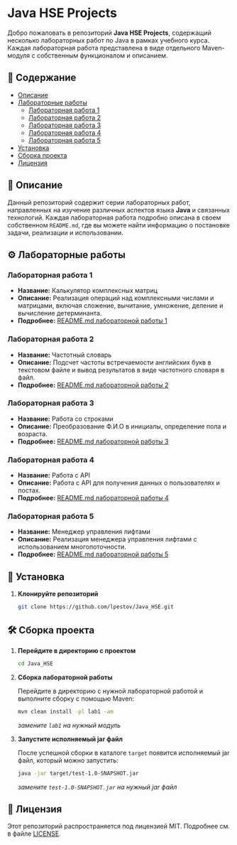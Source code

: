 # Java HSE Projects

Добро пожаловать в репозиторий **Java HSE Projects**, содержащий несколько лабораторных работ по Java в рамках учебного курса. Каждая лабораторная работа представлена в виде отдельного Maven-модуля с собственным функционалом и описанием.

## 📂 Содержание

- [Описание](#описание)
- [Лабораторные работы](#лабораторные-работы)
    - [Лабораторная работа 1](#лабораторная-работа-1)
    - [Лабораторная работа 2](#лабораторная-работа-2)
    - [Лабораторная работа 3](#лабораторная-работа-3)
    - [Лабораторная работа 4](#лабораторная-работа-4)
    - [Лабораторная работа 5](#лабораторная-работа-5)
- [Установка](#установка)
- [Сборка проекта](#сборка-проекта)
- [Лицензия](#лицензия)

## 📜 Описание

Данный репозиторий содержит серии лабораторных работ, направленных на изучение различных аспектов языка **Java** и связанных технологий. Каждая лабораторная работа подробно описана в своем собственном `README.md`, где вы можете найти информацию о постановке задачи, реализации и использовании.

## ⚙️ Лабораторные работы

### Лабораторная работа 1

- **Название:** Калькулятор комплексных матриц
- **Описание:** Реализация операций над комплексными числами и матрицами, включая сложение, вычитание, умножение, деление и вычисление детерминанта.
- **Подробнее:** [README.md лабораторной работы 1](https://github.com/lpestov/Java_HSE/blob/master/lab1/README.MD)

### Лабораторная работа 2

- **Название:** Частотный словарь
- **Описание:** Подсчет частоты встречаемости английских букв в текстовом файле и вывод результатов в виде частотного словаря в файл.
- **Подробнее:** [README.md лабораторной работы 2](https://github.com/lpestov/Java_HSE/blob/master/lab2/README.MD)

### Лабораторная работа 3

- **Название:** Работа со строками
- **Описание:** Преобразование Ф.И.О в инициалы, определение пола и возраста.
- **Подробнее:** [README.md лабораторной работы 3](https://github.com/lpestov/Java_HSE/blob/master/lab3/README.MD)

### Лабораторная работа 4
- **Название:** Работа с API
- **Описание:** Работа с API для получения данных о пользователях и постах.
- **Подробнее:** [README.md лабораторной работы 4](https://github.com/lpestov/Java_HSE/blob/master/lab4/README.MD)

### Лабораторная работа 5
- **Название:** Менеджер управления лифтами
- **Описание:** Реализация менеджера управления лифтами с использованием многопоточности.
- **Подробнее:** [README.md лабораторной работы 5](https://github.com/lpestov/Java_HSE/blob/master/lab5/README.MD)

## 🚀 Установка

1. **Клонируйте репозиторий**

   ```bash
   git clone https://github.com/lpestov/Java_HSE.git

## 🛠 Сборка проекта
1. **Перейдите в директорию с проектом**

   ```bash
   cd Java_HSE
   ```
2. **Сборка лабораторной работы**

   Перейдите в директорию с нужной лабораторной работой и выполните сборку с помощью Maven:

   ```bash
   mvn clean install -pl lab1 -am
   ```
   *замените `lab1` на нужный модуль*


3. **Запустите исполняемый jar файл**

   После успешной сборки в каталоге `target` появится исполняемый jar файл, который можно запустить:

   ```bash
   java -jar target/test-1.0-SNAPSHOT.jar
   ```
   *замените `test-1.0-SNAPSHOT.jar` на нужный jar файл*

## 📄 Лицензия

Этот репозиторий распространяется под лицензией MIT. Подробнее см. в файле [LICENSE](LICENSE.MD).